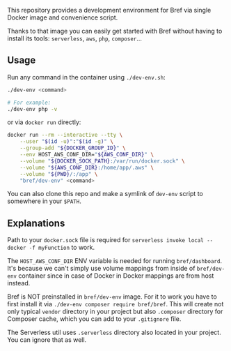 This repository provides a development environment for Bref via single Docker image and convenience script.

Thanks to that image you can easily get started with Bref without having to install its tools: `serverless`, `aws`, `php`, `composer`…

## Usage

Run any command in the container using `./dev-env.sh`:

```bash
./dev-env <command>

# For example:
./dev-env php -v
```

or via `docker run` directly:

```bash
docker run --rm --interactive --tty \
    --user "$(id -u)":"$(id -g)" \
    --group-add "${DOCKER_GROUP_ID}" \
    --env HOST_AWS_CONF_DIR="${AWS_CONF_DIR}" \
    --volume "${DOCKER_SOCK_PATH}:/var/run/docker.sock" \
    --volume "${AWS_CONF_DIR}:/home/app/.aws" \
    --volume "${PWD}/:/app" \
    "bref/dev-env" <command>
```

You can also clone this repo and make a symlink of `dev-env` script to somewhere in your `$PATH`.

## Explanations

Path to your `docker.sock` file is required for `serverless invoke local --docker -f myFunction` to work.

The `HOST_AWS_CONF_DIR` ENV variable is needed for running `bref/dashboard`. It's because we can't simply use volume mappings from inside of `bref/dev-env` container since in case of Docker in Docker mappings are from host instead.

Bref is NOT preinstalled in `bref/dev-env` image. For it to work you have to first install it via `./dev-env composer require bref/bref`. This will create not only typical `vendor` directory in your project but also `.composer` directory for Composer cache, which you can add to your `.gitignore` file.

The Serverless util uses `.serverless` directory also located in your project. You can ignore that as well.
